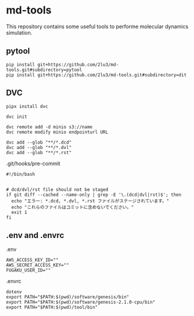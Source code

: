 # md-tools

This repository contains some useful tools to performe molecular dynamics simulation.


## pytool

```
pip install git+https://github.com/2lu3/md-tools.git#subdirectory=pytool
pip install git+https://github.com/2lu3/md-tools.git#subdirectory=dit
```

## DVC

```
pipx install dvc

dvc init

dvc remote add -d minio s3://name
dvc remote modify minio endpointurl URL
```

```
dvc add --glob "**/*.dcd"
dvc add --glob "**/*.dvl"
dvc add --glob "**/*.rst"
```


.git/hooks/pre-commit

```
#!/bin/bash


# dcd/dvl/rst file should not be staged
if git diff --cached --name-only | grep -E '\.(dcd|dvl|rst)$'; then
  echo "エラー: *.dcd, *.dvl, *.rst ファイルがステージされています。"
  echo "これらのファイルはコミットに含めないでください。"
  exit 1
fi
```


## .env and .envrc

.env

```
AWS_ACCESS_KEY_ID=""
AWS_SECRET_ACCESS_KEY=""
FUGAKU_USER_ID=""
```

.envrc

```
dotenv
export PATH="$PATH:$(pwd)/software/genesis/bin"
export PATH="$PATH:$(pwd)/software/genesis-2.1.0-cpu/bin"
export PATH="$PATH:$(pwd)/tool/bin"
```
